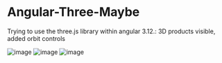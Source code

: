 # Angular-Three-Maybe
Trying to use the three.js library within angular
3.12.: 3D products visible, added orbit controls

![image](https://github.com/BozoKrolo/Angular-Three-Maybe/assets/92534297/58693207-aca1-4a24-b4c3-dd8361ef0b8b)
![image](https://github.com/BozoKrolo/Angular-Three-Maybe/assets/92534297/fd5836e9-9758-4fb6-a42e-12f34e101d97)
![image](https://github.com/BozoKrolo/Angular-Three-Maybe/assets/92534297/961460c0-f470-4ac9-9c14-3efe23201624)
